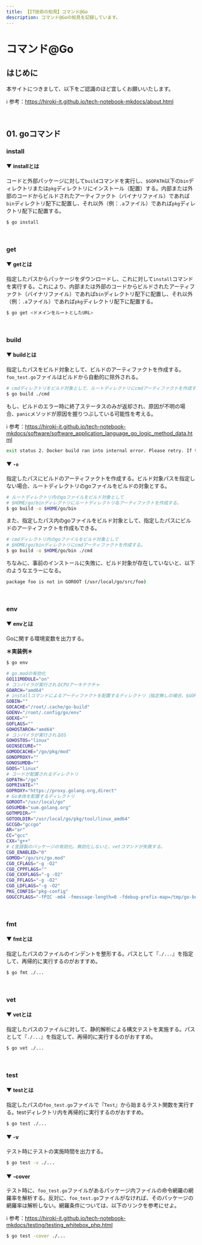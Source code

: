 ```yaml
---
title: 【IT技術の知見】コマンド@Go
description: コマンド@Goの知見を記録しています。
---
```


# コマンド@Go

## はじめに

本サイトにつきまして、以下をご認識のほど宜しくお願いいたします。

ℹ️ 参考：https://hiroki-it.github.io/tech-notebook-mkdocs/about.html

<br>

## 01. goコマンド

### install

#### ▼ installとは

コードと外部パッケージに対して```build```コマンドを実行し、```$GOPATH```以下の```bin```ディレクトリまたは```pkg```ディレクトリにインストール（配置）する。内部または外部のコードからビルドされたアーティファクト（バイナリファイル）であれば```bin```ディレクトリ配下に配置し、それ以外（例：```.a```ファイル）であれば```pkg```ディレクトリ配下に配置する。

```bash
$ go install
```

<br>

### get

#### ▼ getとは

指定したパスからパッケージをダウンロードし、これに対して```install```コマンドを実行する。これにより、内部または外部のコードからビルドされたアーティファクト（バイナリファイル）であれば```bin```ディレクトリ配下に配置し、それ以外（例：```.a```ファイル）であれば```pkg```ディレクトリ配下に配置する。

```bash
$ go get <ドメインをルートとしたURL>
```

<br>

### build

#### ▼ buildとは

指定したパスをビルド対象として、ビルドのアーティファクトを作成する。```foo_test.go```ファイルはビルドから自動的に除外される。

```bash
# cmdディレクトリをビルド対象として、ルートディレクトリにcmdアーティファクトを作成する。
$ go build ./cmd
```

もし、ビルドのエラー時に終了ステータスのみが返却され、原因が不明の場合、```panic```メソッドが原因を握りつぶしている可能性を考える。

ℹ️ 参考：https://hiroki-it.github.io/tech-notebook-mkdocs/software/software_application_language_go_logic_method_data.html

```bash
exit status 2. Docker build ran into internal error. Please retry. If this keeps happening, please open an issue..
```

#### ▼ ```-o```

指定したパスにビルドのアーティファクトを作成する。ビルド対象パスを指定しない場合、ルートディレクトリのgoファイルをビルドの対象とする。

```bash
# ルートディレクトリ内のgoファイルをビルド対象として
# $HOME/go/binディレクトリにルートディレクトリ名アーティファクトを作成する。
$ go build -o $HOME/go/bin
```

また、指定したパス内のgoファイルをビルド対象として、指定したパスにビルドのアーティファクトを作成もできる。

```bash
# cmdディレクトリ内のgoファイルをビルド対象として
# $HOME/go/binディレクトリにcmdアーティファクトを作成する。
$ go build -o $HOME/go/bin ./cmd
```

 ちなみに、事前のインストールに失敗に、ビルド対象が存在していないと、以下のようなエラーになる。

```bash
package foo is not in GOROOT (/usr/local/go/src/foo)
```

<br>

### env

#### ▼ envとは

Goに関する環境変数を出力する。

**＊実装例＊**

```bash
$ go env

# go.modの有効化
GO111MODULE="on"
# コンパイラが実行されるCPUアーキテクチャ
GOARCH="amd64"
# installコマンドによるアーティファクトを配置するディレクトリ（指定無しの場合、$GOPATH/bin）
GOBIN=""
GOCACHE="/root/.cache/go-build"
GOENV="/root/.config/go/env"
GOEXE=""
GOFLAGS=""
GOHOSTARCH="amd64"
# コンパイラが実行されるOS
GOHOSTOS="linux"
GOINSECURE=""
GOMODCACHE="/go/pkg/mod"
GONOPROXY=""
GONOSUMDB=""
GOOS="linux"
# コードが配置されるディレクトリ
GOPATH="/go"
GOPRIVATE=""
GOPROXY="https://proxy.golang.org,direct"
# Go本体を配置するディレクトリ
GOROOT="/usr/local/go"
GOSUMDB="sum.golang.org"
GOTMPDIR=""
GOTOOLDIR="/usr/local/go/pkg/tool/linux_amd64"
GCCGO="gccgo"
AR="ar"
CC="gcc"
CXX="g++"
# c言語製のパッケージの有効化。無効化しないと、vetコマンドが失敗する。
CGO_ENABLED="0"
GOMOD="/go/src/go.mod"
CGO_CFLAGS="-g -O2"
CGO_CPPFLAGS=""
CGO_CXXFLAGS="-g -O2"
CGO_FFLAGS="-g -O2"
CGO_LDFLAGS="-g -O2"
PKG_CONFIG="pkg-config"
GOGCCFLAGS="-fPIC -m64 -fmessage-length=0 -fdebug-prefix-map=/tmp/go-build887404645=/tmp/go-build -gno-record-gcc-switches"
```

<br>

### fmt

#### ▼ fmtとは

指定したパスのファイルのインデントを整形する。パスとして『```./...```』を指定して、再帰的に実行するのがおすすめ。

```bash
$ go fmt ./...
```

<br>

### vet

#### ▼ vetとは

指定したパスのファイルに対して、静的解析による構文テストを実施する。パスとして『```./...```』を指定して、再帰的に実行するのがおすすめ。

```bash
$ go vet ./...
```

<br>

### test

#### ▼ testとは

指定したパスの```foo_test.go```ファイルで『```Test```』から始まるテスト関数を実行する。testディレクトリ内を再帰的に実行するのがおすすめ。

```bash
$ go test ./...
```

#### ▼ -v

テスト時にテストの実施時間を出力する。

```bash
$ go test -v ./...
```

#### ▼ -cover

テスト時に、```foo_test.go```ファイルがあるパッケージ内ファイルの命令網羅の網羅率を解析する。反対に、```foo_test.go```ファイルがなければ、そのパッケージの網羅率は解析しない。網羅条件については、以下のリンクを参考にせよ。

ℹ️ 参考：https://hiroki-it.github.io/tech-notebook-mkdocs/testing/testing_whitebox_php.html

```bash
$ go test -cover ./...
```

